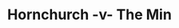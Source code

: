 ---
year: "2005"
serialNumber: "0319" 
game: "Hornchurch"
title: "Hornchurch -v- The Min"
gameLocation: ""
gameDate: ""
result: ""
resultType: ""
type: "game"
---